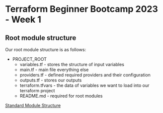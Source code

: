 # Terraform Beginner Bootcamp 2023 - Week 1

## Root module structure 

Our root module structure is as follows:

- PROJECT_ROOT
  - variables.tf - stores the structure of input variables 
  - main.tf - main file everything else
  - providers.tf - defined required providers and their configuration 
  - outputs.tf - stores our outputs
  - terraform.tfvars - the data of variables we want to load into our terraform project
  - README.md - required for root modules 

[Standard Module Structure](https://developer.hashicorp.com/terraform/language/modules/develop/structure)
